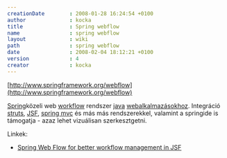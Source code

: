 ```yaml
---
creationDate        : 2008-01-28 16:24:54 +0100 
author              : kocka 
title               : Spring webflow 
name                : spring webflow 
layout              : wiki 
path                : spring webflow 
date                : 2008-02-04 18:12:21 +0100 
version             : 4 
creator             : kocka 
---
```

[http://www.springframework.org/webflow](http://www.springframework.org/webflow)

[Spring](spring.html)közeli web [workflow](workflow.html) rendszer [java](java.html) [webalkalmazásokhoz](webapp.html). Integráció [struts](struts.html), [JSF](JSF.html), [spring mvc](spring.html) és más más rendszerekkel, valamint a springide is támogatja - azaz lehet vizuálisan szerkesztgetni.

Linkek:

*   [Spring Web Flow for better workflow management in JSF](http://www.javaworld.com/javaworld/jw-01-2008/jw-01-swf4jsf.html)


